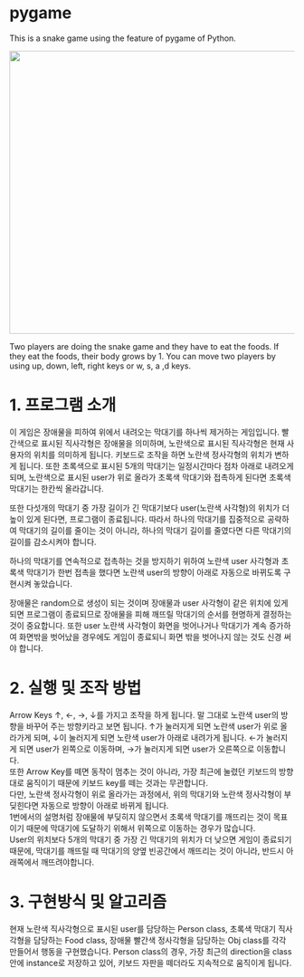 # pygame
This is a snake game using the feature of pygame of Python.

<image src="https://user-images.githubusercontent.com/71162530/103754187-60b44f00-504f-11eb-9f4b-a30b13c6a54b.png" width=700 height=500>
  
 
Two players are doing the snake game and they have to eat the foods.
If they eat the foods, their body grows by 1. 
You can move two players by using up, down, left, right keys or w, s, a ,d keys. 


# 1. 프로그램 소개
이 게임은 장애물을 피하여 위에서 내려오는 막대기를 하나씩 제거하는 게임입니다. 빨간색으로 표시된 직사각형은 장애물을 의미하며, 노란색으로 표시된 직사각형은 현재 사용자의 위치를 의미하게 됩니다. 키보드로 조작을 하면 노란색 정사각형의 위치가 변하게 됩니다. 또한 초록색으로 표시된 5개의 막대기는 일정시간마다 점차 아래로 내려오게 되며, 노란색으로 표시된 user가 위로 올라가 초록색 막대기와 접촉하게 된다면 초록색 막대기는 한칸씩 올라갑니다.     

또한 다섯개의 막대기 중 가장 길이가 긴 막대기보다 user(노란색 사각형)의 위치가 더 높이 있게 된다면, 프로그램이 종료됩니다. 따라서 하나의 막대기를 집중적으로 공략하여 막대기의 길이를 줄이는 것이 아니라, 하나의 막대기 길이를 줄였다면 다른 막대기의 길이를 감소시켜야 합니다.     

하나의 막대기를 연속적으로 접촉하는 것을 방지하기 위하여 노란색 user 사각형과 초록색 막대기가 한번 접촉을 했다면 노란색 user의 방향이 아래로 자동으로 바뀌도록 구현시켜 놓았습니다.     

장애물은 random으로 생성이 되는 것이며 장애물과 user 사각형이 같은 위치에 있게 되면 프로그램이 종료되므로 장애물을 피해 깨뜨릴 막대기의 순서를 현명하게 결정하는 것이 중요합니다. 또한 user 노란색 사각형이 화면을 벗어나거나 막대기가 계속 증가하여 화면밖을 벗어났을 경우에도 게임이 종료되니 화면 밖을 벗어나지 않는 것도 신경 써야 합니다.      


# 2. 실행 및 조작 방법
Arrow Keys ↑, ←, →, ↓를 가지고 조작을 하게 됩니다. 말 그대로 노란색 user의 방향을 바꾸어 주는 방향키라고 보면 됩니다. ↑가 눌러지게 되면 노란색 user가 위로 올라가게 되며, ↓이 눌러지게 되면 노란색 user가 아래로 내려가게 됩니다. ←가 눌러지게 되면 user가 왼쪽으로 이동하며, →가 눌러지게 되면 user가 오른쪽으로 이동합니다.       
또한 Arrow Key를 떼면 동작이 멈추는 것이 아니라, 가장 최근에 눌렸던 키보드의 방향대로 움직이기 때문에 키보드 key를 떼는 것과는 무관합니다.    
다만, 노란색 정사각형이 위로 올라가는 과정에서, 위의 막대기와 노란색 정사각형이 부딪힌다면 자동으로 방향이 아래로 바뀌게 됩니다.    
1번에서의 설명처럼 장애물에 부딪히지 않으면서 초록색 막대기를 깨뜨리는 것이 목표이기 때문에 막대기에 도달하기 위해서 위쪽으로 이동하는 경우가 많습니다.        
User의 위치보다 5개의 막대기 중 가장 긴 막대기의 위치가 더 낮으면 게임이 종료되기 때문에, 막대기를 깨뜨릴 때 막대기의 양옆 빈공간에서 깨뜨리는 것이 아니라, 반드시 아래쪽에서 깨뜨려야합니다.       

# 3. 구현방식 및 알고리즘
현재 노란색 직사각형으로 표시된 user를 담당하는 Person class, 초록색 막대기 직사각형을 담당하는 Food class, 장애물 빨간색 정사각형을 담당하는 Obj class를 각각 만들어서 행동을 구현했습니다. Person class의 경우, 가장 최근의 direction을 class안에 instance로 저장하고 있어, 키보드 자판을 떼더라도 지속적으로 움직이게 됩니다.    
